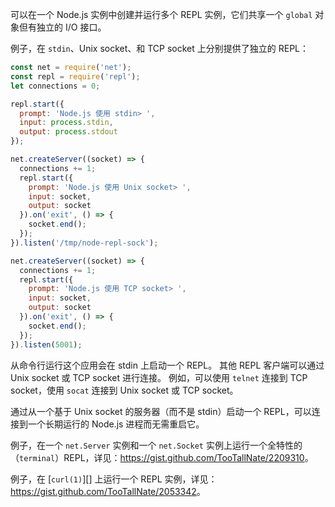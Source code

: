 
可以在一个 Node.js 实例中创建并运行多个 REPL 实例，它们共享一个 `global` 对象但有独立的 I/O 接口。

例子，在 `stdin`、Unix socket、和 TCP socket 上分别提供了独立的 REPL：

```js
const net = require('net');
const repl = require('repl');
let connections = 0;

repl.start({
  prompt: 'Node.js 使用 stdin> ',
  input: process.stdin,
  output: process.stdout
});

net.createServer((socket) => {
  connections += 1;
  repl.start({
    prompt: 'Node.js 使用 Unix socket> ',
    input: socket,
    output: socket
  }).on('exit', () => {
    socket.end();
  });
}).listen('/tmp/node-repl-sock');

net.createServer((socket) => {
  connections += 1;
  repl.start({
    prompt: 'Node.js 使用 TCP socket> ',
    input: socket,
    output: socket
  }).on('exit', () => {
    socket.end();
  });
}).listen(5001);
```

从命令行运行这个应用会在 stdin 上启动一个 REPL。
其他 REPL 客户端可以通过 Unix socket 或 TCP socket 进行连接。
例如，可以使用 `telnet` 连接到 TCP socket，使用 `socat` 连接到 Unix socket 或 TCP socket。

通过从一个基于 Unix socket 的服务器（而不是 stdin）启动一个 REPL，可以连接到一个长期运行的 Node.js 进程而无需重启它。

例子，在一个 `net.Server` 实例和一个 `net.Socket` 实例上运行一个全特性的（`terminal`）REPL，详见：<https://gist.github.com/TooTallNate/2209310>。

例子，在 [`curl(1)`][] 上运行一个 REPL 实例，详见：<https://gist.github.com/TooTallNate/2053342>。

